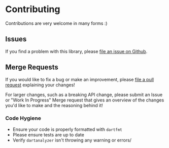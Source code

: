 # Contributing

Contributions are very welcome in many forms :)

## Issues

If you find a problem with this library, please [file an issue on Github](https://github.com/brianegan/reselect_dart/issues).

## Merge Requests

If you would like to fix a bug or make an improvement, please [file a pull request](https://github.com/brianegan/reselect_dart/pulls) explaining your changes!

For larger changes, such as a breaking API change, please submit an Issue or 
"Work In Progress" Merge request that gives an overview of the changes you'd
like to make and the reasoning behind it!

### Code Hygiene

  * Ensure your code is properly formatted with `dartfmt`
  * Please ensure tests are up to date
  * Verify `dartanalyzer` isn't throwing any warning or errors/
